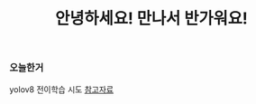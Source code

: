 <header>
  <h1>안녕하세요! 만나서 반가워요!</h1>
</header>
<body>
  <div>
    <h3>오늘한거</h3>
  </div>
  <div>
    yolov8 전이학습 시도
    <a href="https://made-by-kyu.tistory.com/entry/OpenCV-YOLOv8-%EC%BB%A4%EC%8A%A4%ED%85%80-%ED%95%99%EC%8A%B5-%EB%8D%B0%EC%9D%B4%ED%84%B0-%EB%A7%8C%EB%93%A4%EA%B8%B02">참고자료</a>
  </div>
</body>
